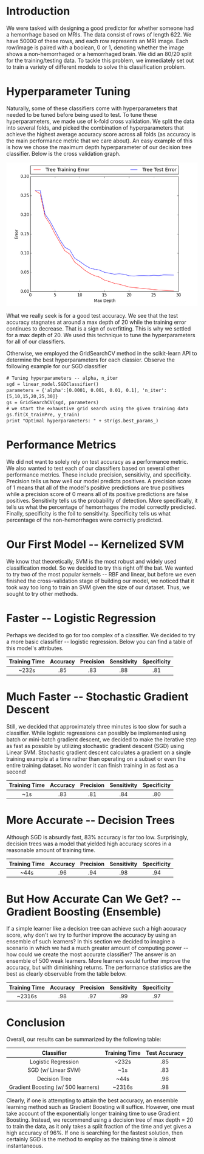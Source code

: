 # Introduction
We were tasked with designing a good predictor for whether someone had a hemorrhage based on MRIs. The data consist of rows of length 622. We have 50000 of these rows, and each row represents an MRI image. Each row/image is paired with a boolean, 0 or 1, denoting whether the image shows a non-hemorrhaged or a hemorrhaged brain. We did an 80/20 split for the training/testing data. To tackle this problem, we immediately set out to train a variety of different models to solve this classification problem.

# Hyperparameter Tuning
Naturally, some of these classifiers come with hyperparameters that needed to be tuned before being used to test. To tune these hyperparameters, we made use of k-fold cross validation. We split the data into several folds, and picked the combination of hyperparameters that achieve the highest average accuracy score across all folds (as accuracy is the main performance metric that we care about). An easy example of this is how we chose the maximum depth hyperparameter of our decision tree classifier. Below is the cross validation graph.

![Image](/dectree.png)

What we really seek is for a good test accuracy. We see that the test accuracy stagnates at around a max depth of 20 while the training error continues to decrease. That is a sign of overfitting. This is why we settled for a max depth of 20. We used this technique to tune the hyperparameters for all of our classifiers.

Otherwise, we employed the GridSearchCV method in the scikit-learn API to determine the best hyperparameters for each classier. Observe the following example for our SGD classifier

```
# Tuning hyperparameters -- alpha, n_iter
sgd = linear_model.SGDClassifier()
parameters = {'alpha':[0.0001, 0.001, 0.01, 0.1], 'n_iter':[5,10,15,20,25,30]}
gs = GridSearchCV(sgd, parameters)
# we start the exhaustive grid search using the given training data
gs.fit(X_trainPre, y_train)
print "Optimal hyperparameters: " + str(gs.best_params_)
```

# Performance Metrics
We did not want to solely rely on test accuracy as a performance metric. We also wanted to test each of our classifiers based on several other performance metrics. These include precision, sensitivity, and specificity. Precision tells us how well our model predicts positives. A precision score of 1 means that all of the model's positive predictions are true positives while a precision score of 0 means all of its positive predictions are false positives. Sensitivity tells us the probability of detection. More specifically, it tells us what the percentage of hemorrhages the model correctly predicted. Finally, specificity is the foil to sensitivity. Specificity tells us what percentage of the non-hemorrhages were correctly predicted.

# Our First Model -- Kernelized SVM
We know that theoretically, SVM is the most robust and widely used classification model. So we decided to try this right off the bat. We wanted to try two of the most popular kernels -- RBF and linear, but before we even finished the cross-validation stage of building our model, we noticed that it took way too long to train an SVM given the size of our dataset. Thus, we sought to try other methods.

# Faster -- Logistic Regression
Perhaps we decided to go for too complex of a classifier. We decided to try a more basic classifier -- logistic regression. Below you can find a table of this model's attributes.

| Training Time | Accuracy | Precision | Sensitivity | Specificity |
|:-------------:|:--------:|:---------:|:-----------:|:-----------:|
| ~232s | .85 | .83 | .88 | .81 |

# Much Faster -- Stochastic Gradient Descent
Still, we decided that approximately three minutes is too slow for such a classifier. While logistic regressions can possibly be implemented using batch or mini-batch gradient descent, we decided to make the iterative step as fast as possible by utilizing stochastic gradient descent (SGD) using Linear SVM. Stochastic gradient descent calculates a gradient on a single training example at a time rather than operating on a subset or even the entire training dataset. No wonder it can finish training in as fast as a second!

| Training Time | Accuracy | Precision | Sensitivity | Specificity |
|:-------------:|:--------:|:---------:|:-----------:|:-----------:|
| ~1s | .83 | .81 | .84 | .80 |

# More Accurate -- Decision Trees
Although SGD is absurdly fast, 83% accuracy is far too low. Surprisingly, decision trees was a model that yielded high accuracy scores in a reasonable amount of training time.

| Training Time | Accuracy | Precision | Sensitivity | Specificity |
|:-------------:|:--------:|:---------:|:-----------:|:-----------:|
| ~44s | .96 | .94 | .98 | .94 |

# But How Accurate Can We Get? -- Gradient Boosting (Ensemble)
If a simple learner like a decision tree can achieve such a high accuracy score, why don't we try to further improve the accuracy by using an ensemble of such learners? In this section we decided to imagine a scenario in which we had a much greater amount of computing power -- how could we create the most accurate classifier? The answer is an ensemble of 500 weak learners. More learners would further improve the accuracy, but with diminishing returns. The performance statistics are the best as clearly observable from the table below.

| Training Time | Accuracy | Precision | Sensitivity | Specificity |
|:-------------:|:--------:|:---------:|:-----------:|:-----------:|
| ~2316s | .98 | .97 | .99 | .97 |

# Conclusion

Overall, our results can be summarized by the following table:

| Classifier | Training Time | Test Accuracy |
|:----------:|:-------------:|:-------------:|
| Logistic Regression | ~232s | .85 |
| SGD (w/ Linear SVM) | ~1s | .83 |
| Decision Tree | ~44s | .96 |
| Gradient Boosting (w/ 500 learners) | ~2316s | .98 |

Clearly, if one is attempting to attain the best accuracy, an ensemble learning method such as Gradient Boosting will suffice. However, one must take account of the exponentially longer training time to use Gradient Boosting. Instead, we recommend using a decision tree of max depth = 20 to train the data, as it only takes a split fraction of the time and yet gives a high accuracy of 96%. If one is searching for the fastest solution, then certainly SGD is the method to employ as the training time is almost instantaneous.
